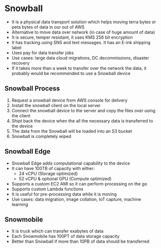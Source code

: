 # Snowball

- It is a physical data transport solution which helps moving terra bytes or peta bytes of data in our out of AWS
- Alternative to move data over network (in case of huge amount of data)
- It is secure, temper resistant, it uses KMS 256 bit encryption
- It has tracking using SNS and text messages. It has an E-ink shipping label
- Uses pay for data transfer jobs
- Use cases: large data cloud migrations, DC decommissions, disaster recovery
- If it takes more than a week to transfer over the network the data, it probably would be recommended to use a Snowball device

## Snowball Process

1. Request a snowball device from AWS console for delivery
2. Install the snowball client on the local server
3. Connect the snowball device to the server and copy the files over using the client
4. Shipt back the device when the all the necessary data is transferred to the device
5. The data from the Snowball will be loaded into an S3 bucket
6. Snowball is completely wiped

## Snowball Edge

- Snowball Edge adds computational capability to the device
- It can have 100TB of capacity with either:
    - 24 vCPU (Storage optimized)
    - 52 vCPU & optional GPU (Compute optimized)
- Supports a custom EC2 AMI so it can perform processing on the go
- Supports custom Lambda functions
- It is useful for pre-processing data while it is moving
- Use cases: data migration, image collation, IoT capture, machine learning

## Snowmobile

- It is truck which can transfer exabytes of data
- Each Snowmobile has 100PT of data storage capacity
- Better than Snowball if more than 10PB of data should be transferred

